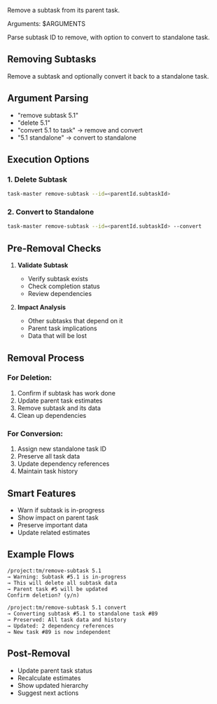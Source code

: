 Remove a subtask from its parent task.

Arguments: $ARGUMENTS

Parse subtask ID to remove, with option to convert to standalone task.

## Removing Subtasks

Remove a subtask and optionally convert it back to a standalone task.

## Argument Parsing

- "remove subtask 5.1"
- "delete 5.1"
- "convert 5.1 to task" → remove and convert
- "5.1 standalone" → convert to standalone

## Execution Options

### 1. Delete Subtask

```bash
task-master remove-subtask --id=<parentId.subtaskId>
```

### 2. Convert to Standalone

```bash
task-master remove-subtask --id=<parentId.subtaskId> --convert
```

## Pre-Removal Checks

1. **Validate Subtask**

   - Verify subtask exists
   - Check completion status
   - Review dependencies

1. **Impact Analysis**

   - Other subtasks that depend on it
   - Parent task implications
   - Data that will be lost

## Removal Process

### For Deletion:

1. Confirm if subtask has work done
1. Update parent task estimates
1. Remove subtask and its data
1. Clean up dependencies

### For Conversion:

1. Assign new standalone task ID
1. Preserve all task data
1. Update dependency references
1. Maintain task history

## Smart Features

- Warn if subtask is in-progress
- Show impact on parent task
- Preserve important data
- Update related estimates

## Example Flows

```
/project:tm/remove-subtask 5.1
→ Warning: Subtask #5.1 is in-progress
→ This will delete all subtask data
→ Parent task #5 will be updated
Confirm deletion? (y/n)

/project:tm/remove-subtask 5.1 convert
→ Converting subtask #5.1 to standalone task #89
→ Preserved: All task data and history
→ Updated: 2 dependency references
→ New task #89 is now independent
```

## Post-Removal

- Update parent task status
- Recalculate estimates
- Show updated hierarchy
- Suggest next actions
